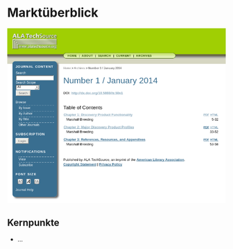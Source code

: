 # Marktüberblick

[](https://journals.ala.org/ltr/issue/view/195)![Screenshot Breeding 2014](images/screenshot-breeding-2014.png)

## Kernpunkte
* ...
